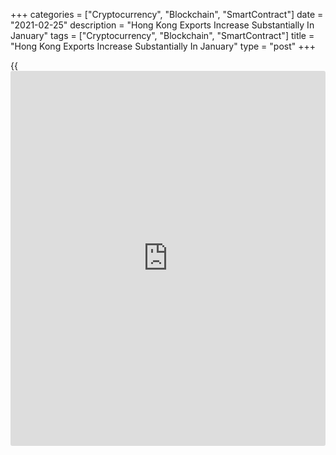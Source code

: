 +++
categories = ["Cryptocurrency", "Blockchain", "SmartContract"]
date = "2021-02-25"
description = "Hong Kong Exports Increase Substantially In January"
tags = ["Cryptocurrency", "Blockchain", "SmartContract"]
title = "Hong Kong Exports Increase Substantially In January"
type = "post"
+++

{{<iframe id="large-banner" src="https://www.bounty.group/#slide=27.0" width="100%" height="600" scrolling="no" style="border: 0px solid rgb(216, 221, 230); border-radius: 3px;">}}

Hong Kong's merchandise exports grew in January, data from the Census
and Statistics Department showed on Monday.

Exports accelerated 44.0 percent year-on-year in January, after a 11.7
percent increase in December.

Imports surged 37.7 percent annually in January, following a 14.1
percent increase in the previous month.

The trade deficit widened to HK$25.228 billion in January from HK$30.595
billion in the same month last year. In December, the deficit was
HK$45.731 billion.

The merchandise export turned to a notable annual increase in January, a
government spokesman said.

"While this suggests that the stronger growth momentum that started in
the second part of last year has continued in January, the figure is
partly distorted by the difference in timing of the Lunar New Year,
which fell in mid-February this year but in late January last year,
spokesman said.

"Looking ahead, the Mainland [economy][1] is expected to grow strongly,
while import demand of the advanced markets should recover further if
their epidemic situation gradually stabilizes," spokesman said.

For comments and feedback [contact](https://www.playgroundfx.com/contact/): editorial@rtt[news](https://www.letsplayfx.com/blog/forex-news-website/).com

[Economic News][1]

 **What parts of the world are seeing the best (and worst) economic
performances lately? Click[here][2] to check out our [Econ Scorecard][2]
and find out! See up-to-the-moment [ranking](https://www.playgroundfx.com/blog/crypto-exchange-ranking/)s for the best and worst
performers in [GDP][3], [unemployment rate][4], [inflation][5] and much
more.**

   1. www.rtt[news](https://www.letsplayfx.com/blog/forex-news-website/).com/Content/EconomicNews.aspx
   2. www.rtt[news](https://www.letsplayfx.com/blog/forex-news-website/).com/economic-scorecard/world-rank/retail-sales/highest-performance.aspx
   3. www.rtt[news](https://www.letsplayfx.com/blog/forex-news-website/).com/economic-scorecard/world-rank/GDP/highest-performance.aspx
   4. www.rtt[news](https://www.letsplayfx.com/blog/forex-news-website/).com/economic-scorecard/world-rank/unemployment-rate/lowest-performance.aspx
   5. www.rtt[news](https://www.letsplayfx.com/blog/forex-news-website/).com/economic-scorecard/world-rank/CPI/highest-performance.aspx